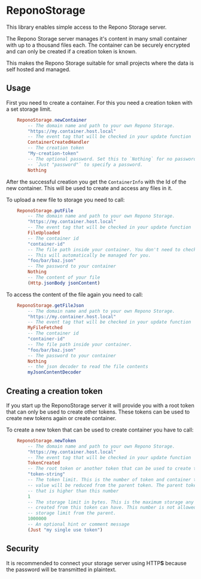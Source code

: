 # ReponoStorage

This library enables simple access to the Repono Storage server.

The Repono Storage server manages it's content in many small container with up to a thousand files
each. The container can be securely encrypted and can only be created if a creation token is known.

This makes the Repono Storage suitable for small projects where the data is self hosted and managed.

## Usage

First you need to create a container. For this you need a creation token with a set storage limit.

```elm
    ReponoStorage.newContainer
        -- The domain name and path to your own Repono Storage.
        "https://my.container.host.local"
        -- The event tag that will be checked in your update function
        ContainerCreatedHandler
        -- The creation token
        "My-creation-token"
        -- The optional password. Set this to `Nothing` for no password at all. Set this to
        -- `Just "password"` to specify a password.
        Nothing
```

After the successful creation you get the `ContainerInfo` with the Id of the new container. This
will be used to create and access any files in it.

To upload a new file to storage you need to call:

```elm
    ReponoStorage.putFile
        -- The domain name and path to your own Repono Storage.
        "https://my.container.host.local"
        -- The event tag that will be checked in your update function
        FileUploaded
        -- The container id
        "container-id"
        -- The file path inside your container. You don't need to check if the directory exists.
        -- This will automatically be managed for you.
        "foo/bar/baz.json"
        -- The password to your container
        Nothing
        -- The content of your file
        (Http.jsonBody jsonContent)
```

To access the content of the file again you need to call:

```elm
    ReponoStorage.getFileJson
        -- The domain name and path to your own Repono Storage.
        "https://my.container.host.local"
        -- The event tag that will be checked in your update function
        MyFileFetched
        -- The container id
        "container-id"
        -- The file path inside your container.
        "foo/bar/baz.json"
        -- The password to your container
        Nothing
        -- the json decoder to read the file contents
        myJsonContentDecoder
```

## Creating a creation token

If you start up the ReponoStorage server it will provide you with a root token that can only be used
to create other tokens. These tokens can be used to create new tokens again or create container.

To create a new token that can be used to create container you have to call:

```elm
    ReponoStorage.newToken
        -- The domain name and path to your own Repono Storage.
        "https://my.container.host.local"
        -- The event tag that will be checked in your update function
        TokenCreated
        -- The root token or another token that can be used to create tokens
        "token-string"
        -- The token limit. This is the number of token and container this token can create. This
        -- value will be reduced from the parent token. The parent token has to have a token limit
        -- that is higher than this number
        1
        -- The storage limit in bytes. This is the maximum storage any container that will be
        -- created from this token can have. This number is not allowed to be higher thant the
        -- storage limit from the parent.
        1000000
        -- An optional hint or comment message
        (Just "my single use token")
```

## Security

It is recommended to connect your storage server using HTTP**S** because the password will be
transmitted in plaintext.
